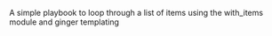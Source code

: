 <p> A simple playbook to loop through a list of items using the with_items module and ginger templating </p>